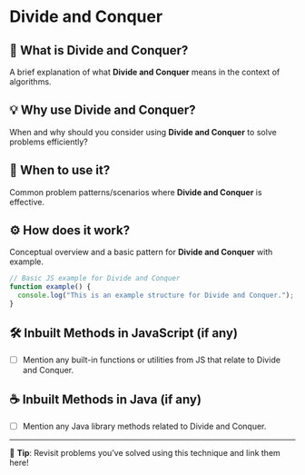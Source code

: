 # Divide and Conquer

## 📌 What is Divide and Conquer?
A brief explanation of what **Divide and Conquer** means in the context of algorithms.

## 💡 Why use Divide and Conquer?
When and why should you consider using **Divide and Conquer** to solve problems efficiently?

## 🧠 When to use it?
Common problem patterns/scenarios where **Divide and Conquer** is effective.

## ⚙️ How does it work?
Conceptual overview and a basic pattern for **Divide and Conquer** with example.

```js
// Basic JS example for Divide and Conquer
function example() {
  console.log("This is an example structure for Divide and Conquer.");
}
```

## 🛠️ Inbuilt Methods in JavaScript (if any)
- [ ] Mention any built-in functions or utilities from JS that relate to Divide and Conquer.

## ☕ Inbuilt Methods in Java (if any)
- [ ] Mention any Java library methods related to Divide and Conquer.

---

📘 **Tip**: Revisit problems you’ve solved using this technique and link them here!
